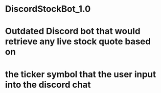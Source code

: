 # DiscordStockBot_1.0
# Outdated Discord bot that would retrieve any live stock quote based on 
#   the ticker symbol that the user input into the discord chat
